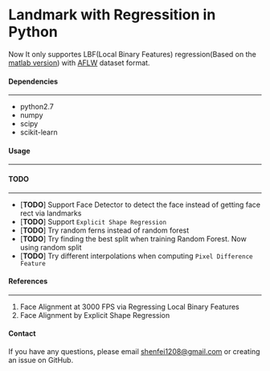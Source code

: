Landmark with Regressition in Python
====
Now It only supportes LBF(Local Binary Features) regression(Based on the [matlab version](https://github.com/jwyang/face-alignment)) with [AFLW](http://lrs.icg.tugraz.at/research/aflw/) dataset format.      

#### __Dependencies__    
---    
* python2.7    
* numpy    
* scipy    
* scikit-learn    

#### __Usage__    
---    

#### __TODO__    
---     
* [__TODO__] Support Face Detector to detect the face instead of getting face rect via landmarks
* [__TODO__] Support `Explicit Shape Regression`    
* [__TODO__] Try random ferns instead of random forest   
* [__TODO__] Try finding the best split when training Random Forest. Now using random split    
* [__TODO__] Try different interpolations when computing `Pixel Difference Feature`      



#### __References__    
---    
1. Face Alignment at 3000 FPS via Regressing Local Binary Features    
2. Face Alignment by Explicit Shape Regression

#### __Contact__    
If you have any questions, please email shenfei1208@gmail.com or creating an issue on GitHub.